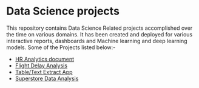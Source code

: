 # Data Science projects
This repository contains Data Science Related projects accomplished over the time on various domains. It has been created and deployed for various interactive reports, dashboards and Machine learning and deep learning  models. Some of the Projects listed below:-

* [HR Analytics document](https://anushreesoulpageit.shinyapps.io/HR_Analytics/)
* [Flight Delay Analysis](https://anushreesoulpageit.shinyapps.io/shiny/)
* [Table/Text Extract App](https://anushreetomar.shinyapps.io/Table_Text_Extract_App/)
* [Superstore Data Analysis](https://anushreetomar.shinyapps.io/Superstore_Sales_Dashboard/)


